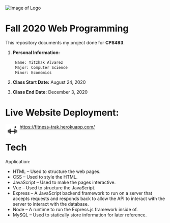 ![Image of Logo](https://www.newpaltz.edu/media/identity/logos/newpaltzlogo.jpg)

# Fall 2020 Web Programming

This repository documents my project done for **CPS493**.
1. **Personal Information:**

        Name: Yitzhak Alvarez
        Major: Computer Science
        Minor: Economics
        
2. **Class Start Date:** August 24, 2020
3. **Class End Date:** December 3, 2020

# Live Website Deployment: 
<a href="https://fitness-trak.herokuapp.com/"><img align="left" width="45" height="45" src="./client/src/assets/weight.jpg"></a>
- https://fitness-trak.herokuapp.com/

# Tech
Application:
- HTML – Used to structure the web pages.
- CSS – Used to style the HTML.
- JavaScript – Used to make the pages interactive.
- Vue – Used to structure the JavaScript.
- Express – A JavaScript backend framework to run on a server that accepts requests and responds back to allow the API to interact with the server to interact with the database.
- Node – A runtime to run the Express.js framework inside of.
- MySQL – Used to statically store information for later reference.
